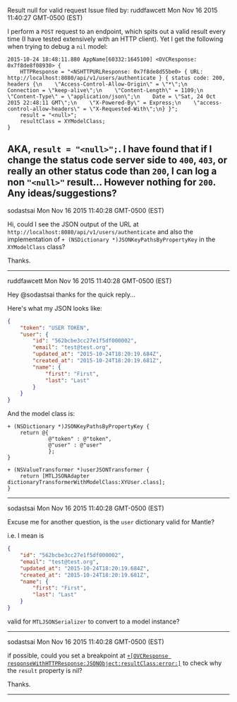 Result null for valid request
Issue filed by: ruddfawcett
Mon Nov 16 2015 11:40:27 GMT-0500 (EST)

I perform a `POST` request to an endpoint, which spits out a valid result every time (I have tested extensively with an HTTP client).  Yet I get the following when trying to debug a `nil` model:
```
2015-10-24 18:48:11.880 AppName[60332:1645100] <OVCResponse: 0x7f8de8f08930> {
    HTTPResponse = "<NSHTTPURLResponse: 0x7f8de8d55be0> { URL: http://localhost:8080/api/v1/users/authenticate } { status code: 200, headers {\n    \"Access-Control-Allow-Origin\" = \"*\";\n    Connection = \"keep-alive\";\n    \"Content-Length\" = 1109;\n    \"Content-Type\" = \"application/json\";\n    Date = \"Sat, 24 Oct 2015 22:48:11 GMT\";\n    \"X-Powered-By\" = Express;\n    \"access-control-allow-headers\" = \"X-Requested-With\";\n} }";
    result = "<null>";
    resultClass = XYModelClass;
}
```
AKA, `result = "<null>";`.  I have found that if I change the status code server side to `400`, `403`, or really an other status code than `200`, I can log a non `"<null>"`  result...  However nothing for `200`.  Any ideas/suggestions?
-------------------------------------------------------------------------------
sodastsai
Mon Nov 16 2015 11:40:28 GMT-0500 (EST)

Hi, could I see the JSON output of the URL at `http://localhost:8080/api/v1/users/authenticate` and also the implementation of `+ (NSDictionary *)JSONKeyPathsByPropertyKey` in the `XYModelClass` class?

Thanks.

-------------------------------------------------------------------------------
ruddfawcett
Mon Nov 16 2015 11:40:28 GMT-0500 (EST)

Hey @sodastsai thanks for the quick reply...

Here's what my JSON looks like:

```json
{
    "token": "USER TOKEN",
    "user": {
        "id": "562bcbe3cc27e1f5df000002",
        "email": "test@test.org",
        "updated_at": "2015-10-24T18:20:19.684Z",
        "created_at": "2015-10-24T18:20:19.681Z",
        "name": {
            "first": "First",
            "last": "Last"
        }
    }
}
```

And the model class is:

```obj-c
+ (NSDictionary *)JSONKeyPathsByPropertyKey {
    return @{
             @"token" : @"token",
             @"user" : @"user"
             };
}

+ (NSValueTransformer *)userJSONTransformer {
    return [MTLJSONAdapter dictionaryTransformerWithModelClass:XYUser.class];
}
```

-------------------------------------------------------------------------------
sodastsai
Mon Nov 16 2015 11:40:28 GMT-0500 (EST)

Excuse me for another question, is the `user` dictionary valid for Mantle?

i.e. I mean is 
```json
{
    "id": "562bcbe3cc27e1f5df000002",
    "email": "test@test.org",
    "updated_at": "2015-10-24T18:20:19.684Z",
    "created_at": "2015-10-24T18:20:19.681Z",
    "name": {
        "first": "First",
        "last": "Last"
    }
}
```
valid for `MTLJSONSerializer` to convert to a model instance?

-------------------------------------------------------------------------------
sodastsai
Mon Nov 16 2015 11:40:28 GMT-0500 (EST)

if possible, could you set a breakpoint at [`+[OVCResponse responseWithHTTPResponse:JSONObject:resultClass:error:]`](https://github.com/Overcoat/Overcoat/blob/master/sources/Core/OVCResponse.m#L46) to check why the `result` property is nil?

Thanks.

-------------------------------------------------------------------------------